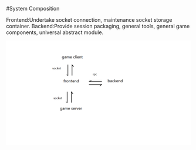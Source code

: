 #System Composition

Frontend:Undertake socket connection, maintenance socket storage container.
Backend:Provide session packaging, general tools, general game components, universal abstract module.


![image](https://github.com/LuFdZ/ServerFramework/blob/master/mygameserver/image/serverframework.jpg)